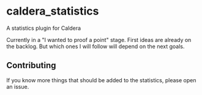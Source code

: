 # caldera_statistics
A statistics plugin for Caldera

Currently in a "I wanted to proof a point" stage. First ideas are already on the backlog. But which ones I will follow will depend on the next goals.

## Contributing

If you know more things that should be added to the statistics, please open an issue.

